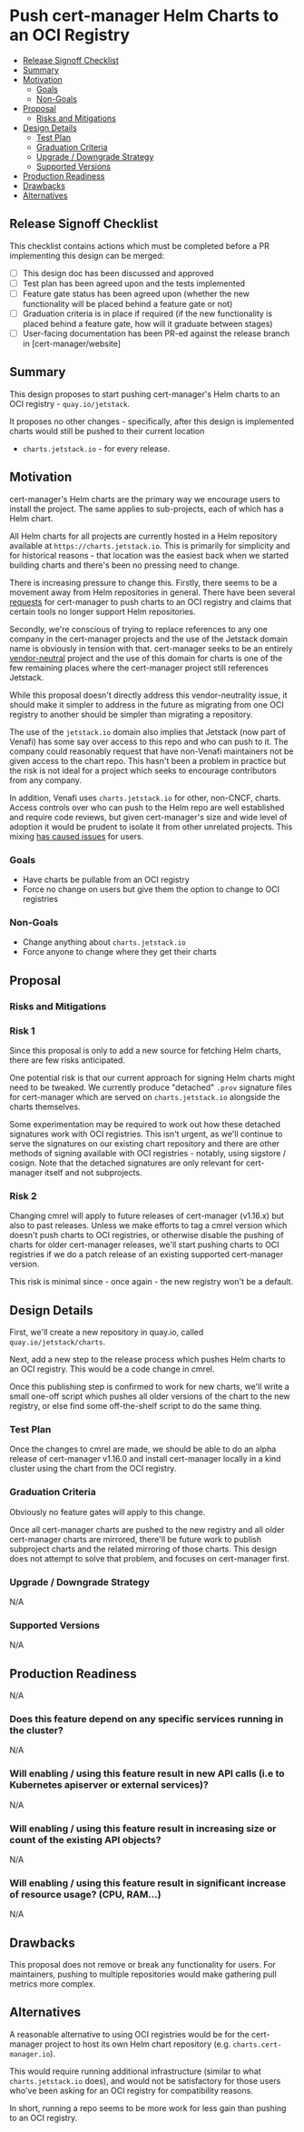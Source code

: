 <!--
This template is adapted from Kubernetes Enhancements KEP template https://raw.githubusercontent.com/kubernetes/enhancements/a86942e8ba802d0035ec7d4a9c992f03bca7dce9/keps/NNNN-kep-template/README.md
-->

# Push cert-manager Helm Charts to an OCI Registry

<!-- toc -->
- [Release Signoff Checklist](#release-signoff-checklist)
- [Summary](#summary)
- [Motivation](#motivation)
  - [Goals](#goals)
  - [Non-Goals](#non-goals)
- [Proposal](#proposal)
  - [Risks and Mitigations](#risks-and-mitigations)
- [Design Details](#design-details)
  - [Test Plan](#test-plan)
  - [Graduation Criteria](#graduation-criteria)
  - [Upgrade / Downgrade Strategy](#upgrade--downgrade-strategy)
  - [Supported Versions](#supported-versions)
- [Production Readiness](#production-readiness)
- [Drawbacks](#drawbacks)
- [Alternatives](#alternatives)
<!-- /toc -->

## Release Signoff Checklist

This checklist contains actions which must be completed before a PR implementing this design can be merged:

- [ ] This design doc has been discussed and approved
- [ ] Test plan has been agreed upon and the tests implemented
- [ ] Feature gate status has been agreed upon (whether the new functionality will be placed behind a feature gate or not)
- [ ] Graduation criteria is in place if required (if the new functionality is placed behind a feature gate, how will it graduate between stages)
- [ ] User-facing documentation has been PR-ed against the release branch in [cert-manager/website]

## Summary

<!--
This section is important for producing high-quality, user-focused
documentation such as release notes.

A good summary is probably around a paragraph in length.

[documentation style guide]: https://github.com/kubernetes/community/blob/master/contributors/guide/style-guide.md
-->

This design proposes to start pushing cert-manager's Helm charts to an OCI registry - `quay.io/jetstack`.

It proposes no other changes - specifically, after this design is implemented charts would still be pushed to their current location
- `charts.jetstack.io` - for every release.

## Motivation

<!--
This section is for explicitly listing the motivation, goals, and non-goals of
the proposed enhancement.  Describe why the change is important and the benefits to users. The
motivation section can optionally provide links to
demonstrate the interest in this functionality amongst the community.
-->

cert-manager's Helm charts are the primary way we encourage users to install the project. The same applies to sub-projects, each of which
has a Helm chart.

All Helm charts for all projects are currently hosted in a Helm repository available at `https://charts.jetstack.io`. This is primarily
for simplicity and for historical reasons - that location was the easiest back when we started building charts and there's been no pressing
need to change.

There is increasing pressure to change this. Firstly, there seems to be a movement away from Helm repositories in general.
There have been several [requests](https://github.com/nholuongut/cert-manager/issues/5566) for cert-manager to push charts to an OCI registry
and claims that certain tools no longer support Helm repositories.

Secondly, we're conscious of trying to replace references to any one company in the cert-manager projects and the use of the Jetstack
domain name is obviously in tension with that. cert-manager seeks to be an entirely [vendor-neutral](https://contribute.cncf.io/maintainers/community/vendor-neutrality/)
project and the use of this domain for charts is one of the few remaining places where the cert-manager project still references Jetstack.

While this proposal doesn't directly address this vendor-neutrality issue, it should make it simpler to address in the future as
migrating from one OCI registry to another should be simpler than migrating a repository.

The use of the `jetstack.io` domain also implies that Jetstack (now part of Venafi) has some say over access to this repo and who can push to it.
The company could reasonably request that have non-Venafi maintainers not be given access to the chart repo. This hasn't been a problem in practice
but the risk is not ideal for a project which seeks to encourage contributors from any company.

In addition, Venafi uses `charts.jetstack.io` for other, non-CNCF, charts. Access controls over who can push to the Helm repo are well
established and require code reviews, but given cert-manager's size and wide level of adoption it would be prudent to isolate it from
other unrelated projects. This mixing [has caused issues](https://github.com/nholuongut/cert-manager/issues/7117) for users.

### Goals

<!--
List specific goals. What is this proposal trying to achieve? How will we
know that this has succeeded?
-->

- Have charts be pullable from an OCI registry
- Force no change on users but give them the option to change to OCI registries

### Non-Goals

<!--
What is out of scope for this proposal? Listing non-goals helps to focus discussion
and make progress.
-->

- Change anything about `charts.jetstack.io`
- Force anyone to change where they get their charts

## Proposal

<!--
This is where we get down to the specifics of what the proposal actually is.
What is the desired outcome and how do we measure success?
This should have enough detail that reviewers can understand exactly what
you're proposing, but should not include things like API designs or
implementation - those should go into "Design Details" below.
-->

### Risks and Mitigations

<!--
What are the risks of this proposal, and how do we mitigate? Think broadly.
For example, consider both security and how this will impact the larger
Kubernetes/PKI ecosystem.
-->

### Risk 1

Since this proposal is only to add a new source for fetching Helm charts, there are few risks anticipated.

One potential risk is that our current approach for signing Helm charts might need to be tweaked. We currently produce
"detached" `.prov` signature files for cert-manager which are served on `charts.jetstack.io` alongside the charts
themselves.

Some experimentation may be required to work out how these detached signatures work with OCI registries. This isn't
urgent, as we'll continue to serve the signatures on our existing chart repository and there are other methods of
signing available with OCI registries - notably, using sigstore / cosign. Note that the detached signatures are only
relevant for cert-manager itself and not subprojects.

### Risk 2

Changing cmrel will apply to future releases of cert-manager (v1.16.x) but also to past releases. Unless we make
efforts to tag a cmrel version which doesn't push charts to OCI registries, or otherwise disable the pushing of
charts for older cert-manager releases, we'll start pushing charts to OCI registries if we do a patch release of an
existing supported cert-manager version.

This risk is minimal since - once again - the new registry won't be a default.

## Design Details

<!--
This section should contain enough information that the specifics of your
change are understandable. This may include API specs (though not always
required) or even code snippets. If there's any ambiguity about HOW your
proposal will be implemented, this is the place to discuss them.
-->

First, we'll create a new repository in quay.io, called `quay.io/jetstack/charts`.

Next, add a new step to the release process which pushes Helm charts to an OCI registry. This would be a code change in cmrel.

Once this publishing step is confirmed to work for new charts, we'll write a small one-off script which pushes all older versions
of the chart to the new registry, or else find some off-the-shelf script to do the same thing.

### Test Plan

<!---
Describe how the new functionality will be tested (unit tests, integration tests (if applicable), e2e tests)
-->

Once the changes to cmrel are made, we should be able to do an alpha release of cert-manager v1.16.0 and install
cert-manager locally in a kind cluster using the chart from the OCI registry.

### Graduation Criteria

Obviously no feature gates will apply to this change.

Once all cert-manager charts are pushed to the new registry and all older cert-manager charts are mirrored,
there'll be future work to publish subproject charts and the related mirroring of those charts. This design
does not attempt to solve that problem, and focuses on cert-manager first.

### Upgrade / Downgrade Strategy

<!--
Will this feature affect upgrade/downgrade of cert-manager?
-->

N/A

### Supported Versions

<!--
What versions of Kubernetes (and other external services if applicable) will this feature support?
-->

N/A

## Production Readiness
<!--
This section should confirm that the feature can be safely operated in production environment and can be disabled or rolled back in case it is found to increase failures.
-->

N/A

### Does this feature depend on any specific services running in the cluster?

<!--
For example, are external dependencies such as ingress controllers, third party CRDs etc required for this feature to function?
-->

N/A

### Will enabling / using this feature result in new API calls (i.e to Kubernetes apiserver or external services)?

<!--
We should ensure that cert-manager does not hammer any external services with excessive calls.
Consider whether there will be sufficient backoff if any external calls fail and need to be retried.
-->

N/A

### Will enabling / using this feature result in increasing size or count of the existing API objects?

<!--
For example, will cert-manager `CustomResourceDefinition`s increase in size, will there be more `Secret`s or `CertificateRequest`s created?
-->

N/A

### Will enabling / using this feature result in significant increase of resource usage? (CPU, RAM...)

<!--
For example, will implementing this feature result in more objects being cache thus increasing memory consumption?
-->

N/A

## Drawbacks

<!--
Why should this proposal _not_ be implemented?
-->

This proposal does not remove or break any functionality for users. For maintainers, pushing to multiple repositories would make gathering pull metrics more complex.

## Alternatives

<!--
What other approaches did you consider, and why did you rule them out? These do
not need to be as detailed as the proposal, but should include enough
information to express the idea and why it was not acceptable.
-->

A reasonable alternative to using OCI registries would be for the cert-manager project to host its own
Helm chart repository (e.g. `charts.cert-manager.io`).

This would require running additional infrastructure (similar to what `charts.jetstack.io` does), and would
not be satisfactory for those users who've been asking for an OCI registry for compatibility reasons.

In short, running a repo seems to be more work for less gain than pushing to an OCI registry.
